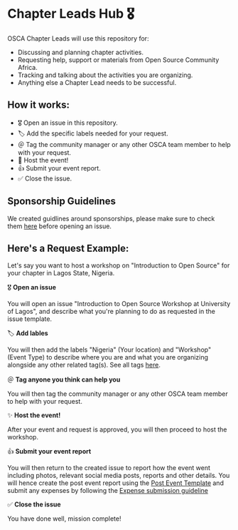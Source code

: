 # Chapter Leads Hub 🎖

OSCA Chapter Leads will use this repository for:
- Discussing and planning chapter activities.
- Requesting help, support or materials from Open Source Community Africa.
- Tracking and talking about the activities you are organizing.
- Anything else a Chapter Lead needs to be successful.

## How it works:

- 🎖 Open an issue in this repository.
- 🏷 Add the specific labels needed for your request.
- ＠ Tag the community manager or any other OSCA team member to help with your request.
- 🎊 Host the event!
- 👍 Submit your event report.
- ✅ Close the issue.

## Sponsorship Guidelines
We created guidlines around sponsorships, please make sure to check them [here](/chapter-leads-hub/blob/master/docs/sponsorship.md) before opening an issue.

## Here's a Request Example:

Let's say you want to host a workshop on "Introduction to Open Source" for your chapter in Lagos State, Nigeria.

🎖 **Open an issue**

You will open an issue "Introduction to Open Source Workshop at University of Lagos", and describe what you're planning to do as requested in the issue template.

🏷 **Add lables**

You will then add the labels "Nigeria" (Your location) and "Workshop" (Event Type) to describe where you are and what you are organizing alongside any other related tag(s). See all tags [here](https://github.com/oscafrica/chapter-leads-hub/tags).


＠ **Tag anyone you think can help you**

You will then tag the community manager or any other OSCA team member to help with your request.

✨ **Host the event!**

After your event and request is approved, you will then proceed to host the workshop.

👍 **Submit your event report**

You will then return to the created issue to report how the event went including photos, relevant social media posts, reports and other details. You will hence create the post event report using the [Post Event Template](/chapter-leads-hub/blob/master/docs/post-event-template.md) and submit any expenses by following the [Expense submission guideline](/chapter-leads-hub/blob/master/docs/expenses.md)

✅ **Close the issue**

You have done well, mission complete!
